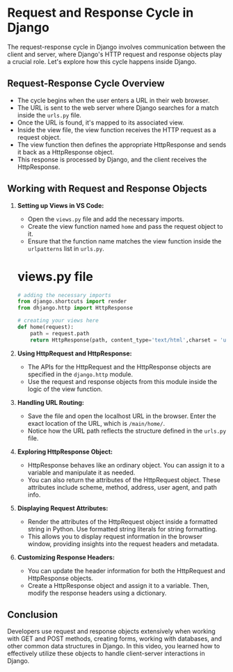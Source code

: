 # Request and Response Cycle in Django

The request-response cycle in Django involves communication between the client and server, where Django's HTTP request and response objects play a crucial role. Let's explore how this cycle happens inside Django.

## Request-Response Cycle Overview

- The cycle begins when the user enters a URL in their web browser.
- The URL is sent to the web server where Django searches for a match inside the `urls.py` file.
- Once the URL is found, it's mapped to its associated view.
- Inside the view file, the view function receives the HTTP request as a request object.
- The view function then defines the appropriate HttpResponse and sends it back as a HttpResponse object.
- This response is processed by Django, and the client receives the HttpResponse.

## Working with Request and Response Objects

1. **Setting up Views in VS Code:**
   - Open the `views.py` file and add the necessary imports.
   - Create the view function named `home` and pass the request object to it.
   - Ensure that the function name matches the view function inside the `urlpatterns` list in `urls.py`.
   # views.py file
   ```python
   # adding the necessary imports
   from django.shortcuts import render
   from dhjango.http import HttpResponse

   # creating your views here
   def home(request):
       path = request.path
       return HttpResponse(path, content_type='text/html',charset = 'utf-8' )
   ```

2. **Using HttpRequest and HttpResponse:**
   - The APIs for the HttpRequest and the HttpResponse objects are specified in the `django.http` module.
   - Use the request and response objects from this module inside the logic of the view function.

3. **Handling URL Routing:**
   - Save the file and open the localhost URL in the browser. Enter the exact location of the URL, which is `/main/home/`.
   - Notice how the URL path reflects the structure defined in the `urls.py` file.

4. **Exploring HttpResponse Object:**
   - HttpResponse behaves like an ordinary object. You can assign it to a variable and manipulate it as needed.
   - You can also return the attributes of the HttpRequest object. These attributes include scheme, method, address, user agent, and path info.

5. **Displaying Request Attributes:**
   - Render the attributes of the HttpRequest object inside a formatted string in Python. Use formatted string literals for string formatting.
   - This allows you to display request information in the browser window, providing insights into the request headers and metadata.

6. **Customizing Response Headers:**
   - You can update the header information for both the HttpRequest and HttpResponse objects.
   - Create a HttpResponse object and assign it to a variable. Then, modify the response headers using a dictionary.

## Conclusion
Developers use request and response objects extensively when working with GET and POST methods, creating forms, working with databases, and other common data structures in Django. In this video, you learned how to effectively utilize these objects to handle client-server interactions in Django.
